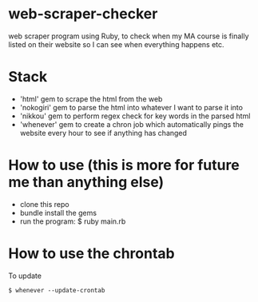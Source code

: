 # web-scraper-checker

web scraper program using Ruby, to check when my MA course is finally listed on their website so I can see when everything happens etc.

# Stack

* 'html' gem to scrape the html from the web
* 'nokogiri' gem to parse the html into whatever I want to parse it into
* 'nikkou' gem to perform regex check for key words in the parsed html
* 'whenever' gem to create a chron job which automatically pings the website every hour to see if anything has changed

# How to use (this is more for future me than anything else)

* clone this repo
* bundle install the gems
* run the program: $ ruby main.rb 

# How to use the chrontab

To update
```
$ whenever --update-crontab
```
